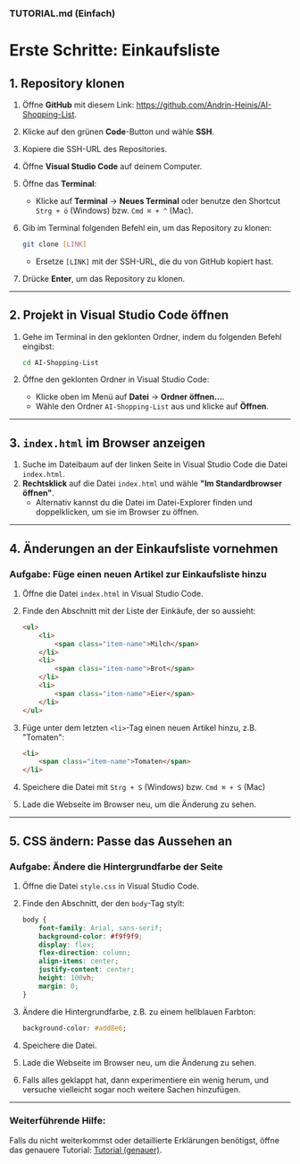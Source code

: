 ### **TUTORIAL.md (Einfach)**


# Erste Schritte: Einkaufsliste

## 1. Repository klonen

1. Öffne **GitHub** mit diesem Link: https://github.com/Andrin-Heinis/AI-Shopping-List.
2. Klicke auf den grünen **Code**-Button und wähle **SSH**.
3. Kopiere die SSH-URL des Repositories.
4. Öffne **Visual Studio Code** auf deinem Computer.
5. Öffne das **Terminal**:
   - Klicke auf **Terminal** → **Neues Terminal** oder benutze den Shortcut `Strg + ö` (Windows) bzw. `Cmd ⌘ + ^` (Mac).
6. Gib im Terminal folgenden Befehl ein, um das Repository zu klonen:

   ```bash
   git clone [LINK]
   ```
   - Ersetze `[LINK]` mit der SSH-URL, die du von GitHub kopiert hast.
7. Drücke **Enter**, um das Repository zu klonen.

---

## 2. Projekt in Visual Studio Code öffnen

1. Gehe im Terminal in den geklonten Ordner, indem du folgenden Befehl eingibst:

   ```bash
   cd AI-Shopping-List
   ```
2. Öffne den geklonten Ordner in Visual Studio Code:
   - Klicke oben im Menü auf **Datei** → **Ordner öffnen...**.
   - Wähle den Ordner `AI-Shopping-List` aus und klicke auf **Öffnen**.

---

## 3. `index.html` im Browser anzeigen

1. Suche im Dateibaum auf der linken Seite in Visual Studio Code die Datei `index.html`.
2. **Rechtsklick** auf die Datei `index.html` und wähle **"Im Standardbrowser öffnen"**.
   - Alternativ kannst du die Datei im Datei-Explorer finden und doppelklicken, um sie im Browser zu öffnen.

---

## 4. Änderungen an der Einkaufsliste vornehmen

### Aufgabe: Füge einen neuen Artikel zur Einkaufsliste hinzu

1. Öffne die Datei `index.html` in Visual Studio Code.
2. Finde den Abschnitt mit der Liste der Einkäufe, der so aussieht:

   ```html
   <ul>
       <li>
           <span class="item-name">Milch</span>
       </li>
       <li>
           <span class="item-name">Brot</span>
       </li>
       <li>
           <span class="item-name">Eier</span>
       </li>
   </ul>
   ```
3. Füge unter dem letzten `<li>`-Tag einen neuen Artikel hinzu, z.B. "Tomaten":

   ```html
   <li>
       <span class="item-name">Tomaten</span>
   </li>
   ```
4. Speichere die Datei mit `Strg + S` (Windows) bzw. `Cmd ⌘ + S` (Mac)
5. Lade die Webseite im Browser neu, um die Änderung zu sehen.

---

## 5. CSS ändern: Passe das Aussehen an

### Aufgabe: Ändere die Hintergrundfarbe der Seite

1. Öffne die Datei `style.css` in Visual Studio Code.
2. Finde den Abschnitt, der den `body`-Tag stylt:

   ```css
   body {
       font-family: Arial, sans-serif;
       background-color: #f9f9f9;
       display: flex;
       flex-direction: column;
       align-items: center;
       justify-content: center;
       height: 100vh;
       margin: 0;
   }
   ```
3. Ändere die Hintergrundfarbe, z.B. zu einem hellblauen Farbton:

   ```css
   background-color: #add8e6;
   ```
4. Speichere die Datei.
5. Lade die Webseite im Browser neu, um die Änderung zu sehen.
6. Falls alles geklappt hat, dann experimentiere ein wenig herum, und versuche vielleicht sogar noch weitere Sachen hinzufügen.

---

### Weiterführende Hilfe:
Falls du nicht weiterkommst oder detaillierte Erklärungen benötigst, öffne das genauere Tutorial: [Tutorial (genauer)](/Tutorial%20(genauer).md).